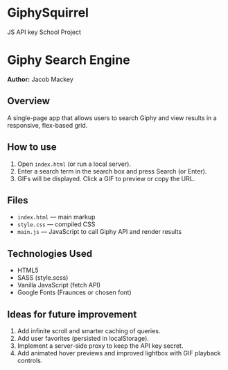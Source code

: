 # GiphySquirrel
JS API key School Project
# Giphy Search Engine
**Author:** Jacob Mackey

## Overview
A single-page app that allows users to search Giphy and view results in a responsive, flex-based grid.

## How to use
1. Open `index.html` (or run a local server).
2. Enter a search term in the search box and press Search (or Enter).
3. GIFs will be displayed. Click a GIF to preview or copy the URL.

## Files
- `index.html` — main markup
- `style.css` — compiled CSS
- `main.js` — JavaScript to call Giphy API and render results

## Technologies Used
- HTML5
- SASS (style.scss)
- Vanilla JavaScript (fetch API)
- Google Fonts (Fraunces or chosen font)

## Ideas for future improvement
1. Add infinite scroll and smarter caching of queries.
2. Add user favorites (persisted in localStorage).
3. Implement a server-side proxy to keep the API key secret.
4. Add animated hover previews and improved lightbox with GIF playback controls.
